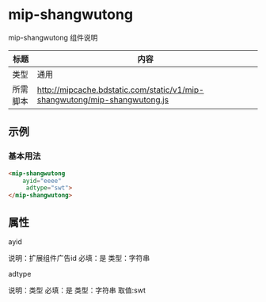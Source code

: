 # mip-shangwutong

mip-shangwutong 组件说明

标题|内容
----|----
类型|通用
所需脚本|http://mipcache.bdstatic.com/static/v1/mip-shangwutong/mip-shangwutong.js

## 示例

### 基本用法
```html
<mip-shangwutong
    ayid="eeee"
     adtype="swt">
</mip-shangwutong>
```

## 属性

ayid

说明：扩展组件广告id
必填：是 类型：字符串

adtype

说明：类型
必填：是 类型：字符串 取值:swt
